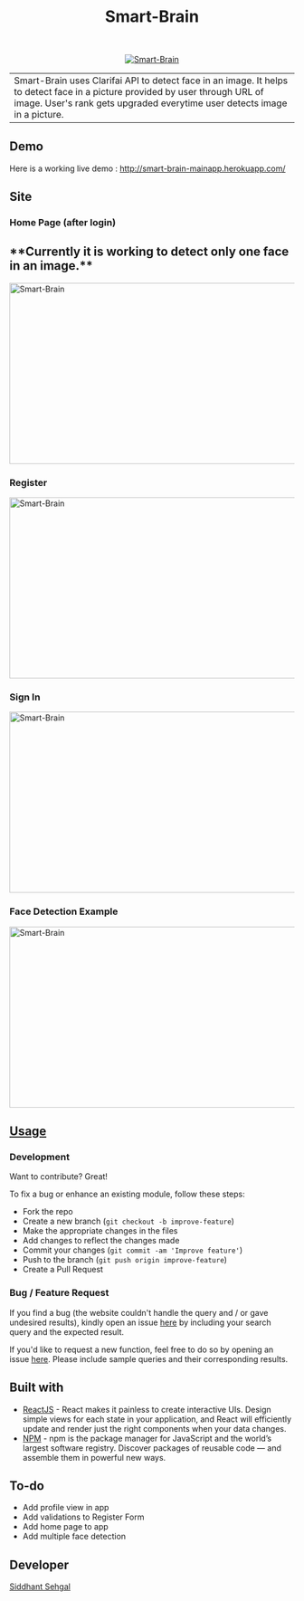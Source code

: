 <h1 align="center"> Smart-Brain </h1> <br>
<p align="center">
	<a href="http://tinypic.com?ref=2nhnurq" target="_blank">
		<img src="http://i63.tinypic.com/2nhnurq.png" border="0" alt="Smart-Brain">
	</a>
</p>

<table>
	<tr>
		<td>
			Smart-Brain uses Clarifai API to detect face in an image. It helps to detect face in a picture provided by user through URL of image. User's rank gets upgraded everytime user detects image in a picture.
		</td>
	</tr>
</table>


## Demo
Here is a working live demo :  http://smart-brain-mainapp.herokuapp.com/


## Site

### Home Page (after login)
<h2>**Currently it is working to detect only one face in an image.**</h2>
<img src="https://github.com/coderrsid/smart-brain-app/tree/master/src/images/homepage.PNG" width="640" height="320" border="0" alt="Smart-Brain">

### Register
<img src="https://github.com/coderrsid/smart-brain-app/tree/master/src/images/register.PNG" width="640" height="320" border="0" alt="Smart-Brain">

### Sign In 
<img src="https://github.com/coderrsid/smart-brain-app/tree/master/src/images/signin.PNG" width="640" height="320" border="0" alt="Smart-Brain">

### Face Detection Example
<img src="https://github.com/coderrsid/smart-brain-app/tree/master/src/images/fdexample.PNG" width="640" height="320" border="0" alt="Smart-Brain">

## [Usage](https://github.com/coderrsid/smart-brain-app/) 

### Development

Want to contribute? Great!

To fix a bug or enhance an existing module, follow these steps:

- Fork the repo
- Create a new branch (`git checkout -b improve-feature`)
- Make the appropriate changes in the files
- Add changes to reflect the changes made
- Commit your changes (`git commit -am 'Improve feature'`)
- Push to the branch (`git push origin improve-feature`)
- Create a Pull Request 

### Bug / Feature Request

If you find a bug (the website couldn't handle the query and / or gave undesired results), kindly open an issue [here](https://github.com/coderrsid/smart-brain-app/issues/new) by including your search query and the expected result.

If you'd like to request a new function, feel free to do so by opening an issue [here](https://github.com/coderrsid/smart-brain-app/issues/new). Please include sample queries and their corresponding results.


## Built with 

- [ReactJS](https://reactjs.org/) - React makes it painless to create interactive UIs. Design simple views for each state in your application, and React will efficiently update and render just the right components when your data changes.
- [NPM](https://www.npmjs.com/) - npm is the package manager for JavaScript and the world’s largest software registry. Discover packages of reusable code — and assemble them in powerful new ways.


## To-do

- Add profile view in app
- Add validations to Register Form
- Add home page to app
- Add multiple face detection

## Developer

[Siddhant Sehgal](https://github.com/coderrsid)

